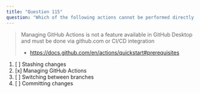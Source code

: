 ```yaml
---
title: "Question 115"
question: "Which of the following actions cannot be performed directly from GitHub Desktop?"
---
```


> Managing GitHub Actions is not a feature available in GitHub Desktop and must be done via github.com or CI/CD integration
> - https://docs.github.com/en/actions/quickstart#prerequisites

1. [ ] Stashing changes
1. [x] Managing GitHub Actions
1. [ ] Switching between branches
1. [ ] Committing changes
